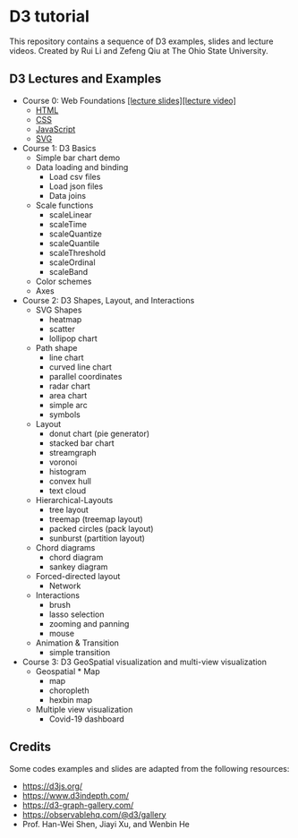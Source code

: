 # D3 tutorial

This repository contains a sequence of D3 examples, slides and lecture videos. Created by Rui Li and Zefeng Qiu at The Ohio State University.

## D3 Lectures and Examples

* Course 0: Web Foundations [[lecture slides]](https://cse5544osu.github.io/slides/1.D3-WebFoundations.pdf)[[lecture video]](https://urldefense.com/v3/__https://osu.zoom.us/rec/share/V1ZLrQBkttoUQSG1qXDBqgCpsSIXugb169HxQYFwyNNByqVJJLTRTB6ioQ2j28Ws.FaxpunJxPUdC2Ymk__;!!KGKeukY!zbIM4y-jGEPN55r4AJS8JgXOa-ZfXffHLtd4_4xRHGrF6YZwMYVZXG6ZeKtjoKn1K6qYvQSyJjViVD3cxqKB$)
    * [HTML](https://cse5544osu.github.io/WebFoundations/index.html)
    * [CSS](https://cse5544osu.github.io/WebFoundations/html-with-css.html)
    * [JavaScript](https://cse5544osu.github.io/WebFoundations/html-with-js.html)
    * [SVG](https://cse5544osu.github.io/WebFoundations/svg.html)
* Course 1: D3 Basics
    * Simple bar chart demo
    * Data loading and binding
        * Load csv files
        * Load json files
        * Data joins
    * Scale functions
        * scaleLinear
        * scaleTime
        * scaleQuantize
        * scaleQuantile
        * scaleThreshold
        * scaleOrdinal
        * scaleBand
    * Color schemes
    * Axes
* Course 2: D3 Shapes, Layout, and Interactions   
    * SVG Shapes
        * heatmap
        * scatter
        * lollipop chart
    * Path shape
        * line chart
        * curved line chart [](https://www.d3indepth.com/shapes/#curve)
        * parallel coordinates
        * radar chart
        * area chart [](https://www.d3indepth.com/shapes/#area-generator)
        * simple arc
        * symbols [](https://www.d3indepth.com/shapes/#symbols)
    * Layout
        * donut chart (pie generator)
        * stacked bar chart
        * streamgraph
        * voronoi
        * histogram
        * convex hull
        * text cloud
    * Hierarchical-Layouts
        * tree layout
        * treemap (treemap layout)
        * packed circles (pack layout)
        * sunburst (partition layout)
    * Chord diagrams
        * chord diagram
        * sankey diagram
    * Forced-directed layout
        * Network
    * Interactions
        * brush
        * lasso selection
        * zooming and panning
        * mouse
    * Animation & Transition
        * simple transition
* Course 3: D3 GeoSpatial visualization and multi-view visualization
    * Geospatial * Map 
        * map
        * choropleth
        * hexbin map
    * Multiple view visualization
        * Covid-19 dashboard


## Credits 

Some codes examples and slides are adapted from the following resources:

* https://d3js.org/
* https://www.d3indepth.com/
* https://d3-graph-gallery.com/
* https://observablehq.com/@d3/gallery
* Prof. Han-Wei Shen, Jiayi Xu, and Wenbin He

